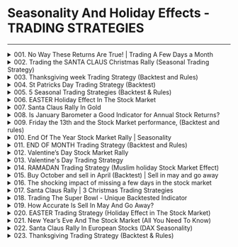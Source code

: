 # Seasonality And Holiday Effects - TRADING STRATEGIES

---

<details>
<summary>001. No Way These Returns Are True!  | Trading A Few Days a Month</summary>

[[Youtube]](https://www.youtube.com/watch?v=4iAHRyUuW5g&list=PLHFlSdhbIZ6SMz5hnXTWKKj__6zDmxzz3)

The trading strategy presented in the video is based on a seasonal pattern where stocks tend to rally towards the end of each month and during the first few days of the new month. Here's a summary of the strategy:

1. **Entry Signal**:  
   Buy SP 500 on the fifth last trading day of the month.

2. **Exit Signal**:  
   Sell SP 500 on the third trading day of the new month.

3. **Investment Period**:  
   The strategy keeps you invested for only seven trading days per month (approximately 33% of the time), which reduces drawdowns significantly compared to a buy-and-hold approach.

4. **Performance**:  
   - Annual return: ~7% (vs. ~6.9% for buy-and-hold).  
   - Drawdowns: Reduced to 27% (vs. 56% for buy-and-hold).  
   The equity curve grows linearly, showing consistent growth with minimal setbacks.

5. **Improvement**:  
   The strategy has been optimized further by reducing the time invested in the market from 33% to 23%, while still achieving an annual return of ~6.7%. This improved version is available exclusively for subscribing members.

6. **Additional Information**:  
   - The video encourages viewers to subscribe and mentions that more strategies will be provided in future videos, including swing strategies with specific trading rules (free for subscribers).  
   - A comparison chart illustrates the smoother equity growth of this strategy compared to a buy-and-hold approach.

This strategy aims to capitalize on the observed seasonal pattern while minimizing market exposure and drawdowns.
</details>

<details>
<summary>002. Trading the SANTA CLAUS Christmas Rally (Seasonal Trading Strategy)</summary>

[[Youtube]](https://www.youtube.com/watch?v=60CKmOTmb70&list=PLHFlSdhbIZ6SMz5hnXTWKKj__6zDmxzz3)

The trading strategy revolves around capitalizing on the "Santa Claus Rally" phenomenon, which refers to a stock market rally that typically occurs near the end of December and into early January. However, this strategy specifically targets gold prices, noting that gold has historically experienced a stronger Santa Claus Rally over the past 20 years compared to stocks.

### Key Components of the Strategy:
1. **Entry Point**:  
   - Buy gold at the close of the options expiration day in December. Options expiration days are typically around the third Friday of each month, but the exact date can vary depending on market conditions and holidays.

2. **Exit Point**:  
   - Sell gold at the close of the first trading day of the New Year (January 1st).

3. **Performance**:  
   - The strategy has delivered an average return of over two percent per trade since the year 2000.

4. **Backtesting**:  
   - The strategy was backtested in a video, and similar analyses are conducted in their weekly newsletter available at [Quantified Strategies](https://quantifiedstrategies.com). Backtesting involves using historical data to validate the effectiveness of the strategy.

### Summary:
- **Objective**: Capitalize on the Santa Claus Rally in gold prices.
- **Timing**:
  - Enter: Buy gold at the close of December’s options expiration day.
  - Exit: Sell gold at the close of January 1st.
- **Performance**: Consistent returns of over two percent per trade since 2000.

### Considerations:
- **Risk Management**: As with any trading strategy, it's essential to consider potential risks, such as market volatility and unpredictable price movements.
- **Execution**: The strategy requires precise timing for entry and exit points. Missing these could impact the profitability of the trade.
- **Costs**: While the newsletter is described as "inexpensive," transaction costs and fees can still affect returns.

If you're interested in implementing this strategy, it’s advisable to thoroughly backtest it with historical data or consult their newsletter for more details on how they execute the trades.
</details>

<details>
<summary>003. Thanksgiving week Trading Strategy  (Backtest and Rules)</summary>

[[Youtube]](https://www.youtube.com/watch?v=7Tsh1HGzdU8&list=PLHFlSdhbIZ6SMz5hnXTWKKj__6zDmxzz3)

The trading strategy discussed involves taking advantage of stock performance during the Thanksgiving week in the United States. The key points are:

1. **Entry and Exit Points**: 
   - Investors are advised to buy stocks on the Friday before Thanksgiving (often referred to as "Turkey Day") and exit positions on Black Friday, which is typically the following Friday.
   - Another variation suggests entering at the close of trading on Tuesday during Thanksgiving week and exiting on Black Friday.

2. **Historical Performance**:
   - The strategy shows a consistent average return of about 0.6% over this period.
   - There is also a mention that bond yields tend to fall during this time, which inversely affects bond prices, making them stronger.

3. **Reminder**:
   - The video creator promotes a weekly strategy report sent via inbox every Sunday or Monday morning, priced at $99 annually.

The strategy appears to leverage seasonal market patterns observed during Thanksgiving week, suggesting that stocks and bonds may perform well during this period due to various factors, including investor behavior and economic indicators. However, the creator also notes that returns have been slowly eroding over time, indicating potential diminishing effectiveness of the strategy. 

As always, traders should consider their risk tolerance, diversify their investments, and remain cautious of market volatility.
</details>

<details>
<summary>004. St Patricks Day Trading Strategy (Backtest)</summary>

[[Youtube]](https://www.youtube.com/watch?v=7_yZW4NvaJY&list=PLHFlSdhbIZ6SMz5hnXTWKKj__6zDmxzz3)

**Final Answer:**

The trading strategy known as the St. Patrick's Day Effect posits that stocks may perform well around March 17th, possibly due to the color green's positive connotations. The approach involves buying on the last trading day before St. Patrick's Day and selling on the holiday or the following trading day, with an investment horizon of one trading day.

**Key Points:**

1. **Strategy Overview**: 
   - Enter by purchasing on the last trading day before March 17th.
   - Exit by selling on March 17th or the subsequent trading day.

2. **Historical Performance**:
   - Since 1960, average gain is 21% with mixed results.
   - From 1993 onwards, average gain jumps to 53% with a 67% win rate.

3. **Caveats and Considerations**:
   - High daily gains (e.g., 53%) are unusually significant for a single trading day without major news.
   - Sample size may be too small, potentially leading to results influenced by chance.
   - Transaction costs could diminish returns over time.
   - Survivorship bias might skew the data presented.
   - No clear market fundamentals link St. Patrick's Day to stock performance; strategy appears more marketing-driven.

**Conclusion**: While intriguing, this strategy lacks consistent evidence of reliability and is not advisable for serious investing. It's better to focus on strategies with proven, longer-term consistency.
</details>

<details>
<summary>005. 5 Seasonal Trading Strategies (Backtest &amp; Rules)</summary>

[[Youtube]](https://www.youtube.com/watch?v=AX8g8iy1CJE&list=PLHFlSdhbIZ6SMz5hnXTWKKj__6zDmxzz3)

The video presents five seasonal trading strategies based on market patterns, each with specific entry and exit points, along with historical performance data from 1960 to present.

1. **Santa Claus Rally**: Involves buying the S&P 500 on the first Friday after December 14th and selling in early January. Historically yields an average gain of 1.34% with minimal investment time.

2. **Russell 2000 Index Strategy**: Takes advantage of the index's rebalancing post-June 23rd, with positions closed by July 1st. Showcases steady growth since 1987 with an average gain of 1.3%.

3. **Easter Holiday Strategy**: Buys the S&P 500 on Wednesday before Good Friday and sells the next day (Holy Thursday). Results in a significant 24-hour gain averaging 35%, outperforming random trading days.

4. **Thanksgiving Strategy**: Entails buying the S&P 500 on Tuesday before Thanksgiving and selling the following Wednesday. Offers an average 3% return with a notable 22-year winning streak.

5. **Turn of the Month Strategy**: Involves purchasing five trading days before month-end and exiting three days into the new month. Beats buy-and-hold performance, despite being invested only 33% of the time, with an average gain of 6%.

These strategies are presented as examples of seasonal trading opportunities, but viewers are encouraged to explore further on the website for more detailed information.
</details>

<details>
<summary>006. EASTER Holiday Effect In The Stock Market</summary>

[[Youtube]](https://www.youtube.com/watch?v=Aleg85dfN6c&list=PLHFlSdhbIZ6SMz5hnXTWKKj__6zDmxzz3)

The trading strategy involves buying US stocks on the Friday one week prior to Good Friday and exiting four trading days later on Holy Thursday. Historically, this approach has yielded an average gain of 0.77% over a 63-year period and 1.49% since 2000, supported by strong performance during the Easter holiday.
</details>

<details>
<summary>007. Santa Claus Rally In Gold</summary>

[[Youtube]](https://www.youtube.com/watch?v=JSBg3u55XA0&list=PLHFlSdhbIZ6SMz5hnXTWKKj__6zDmxzz3)

The trading strategy highlighted is based on the "Santa Claus Rally" phenomenon, but specifically for gold prices rather than stocks. Here's a summary of the strategy:

1. **Timeframe**: The strategy focuses on the period from the third Friday of December until the last trading day of the year.

2. **Performance**: Historical backtesting since 1980 has shown that gold prices tend to perform well during this timeframe. The equity curve demonstrates consistent performance with an average gain per trade of slightly more than 1% and a 65% win rate.

3. **Objective**: To capitalize on the seasonal upward movement in gold prices during the Christmas holiday season.

4. **Engagement**: The video encourages viewers to like, subscribe, and comment for more free content.

This strategy appears to be a trend-following approach that leverages historical patterns in gold prices during a specific time of the year.
</details>

<details>
<summary>008. Is January Barometer a Good Indicator for Annual Stock Returns?</summary>

[[Youtube]](https://www.youtube.com/watch?v=JoBLqPLcV14&list=PLHFlSdhbIZ6SMz5hnXTWKKj__6zDmxzz3)

The trading strategy discussed involves using the "January Barometer" to predict the stock market's performance for the rest of the year. Here's a concise summary:

1. **January Barometer Definition**: 
   - If the S&P 500 closes higher in January compared to its December close, it signals a "Buy" for the remainder of the year.
   - Conversely, if the index closes lower in January, it indicates holding cash.

2. **Performance**:
   - When the signal is "Buy," the average annual gain from February to December is 10.5% (excluding dividends), which outperforms random market periods.
   - During negative signals, the average gain drops to 2.6%, with significant losses in losing years.

3. **Risk and Reward**:
   - Winning years yield an average of 14.9%, while losing years drop by about 8%.
   - Negative signals lead to poor performance, with S&P 500 dropping nearly 16% on average during losing years.

This strategy leverages historical patterns, suggesting that following the January Barometer can offer a favorable risk-reward ratio when the signal is positive.
</details>

<details>
<summary>009. Friday the 13th and the Stock Market performance, (Backtest and rules)</summary>

[[Youtube]](https://www.youtube.com/watch?v=LsChH6iC_y0&list=PLHFlSdhbIZ6SMz5hnXTWKKj__6zDmxzz3)

The trading strategy leverages the superstition surrounding Friday the 13th by capitalizing on historical market data indicating superior performance on these dates compared to random Fridays. Specifically, since 1960, Fridays falling on the 13th in the S&P 500 have shown an average gain of 0.13%, outperforming the typical 0.03% return on other Fridays. This strategy suggests investing or holding positions on these dates, based on the observed trend, though it's advisable to consider market variability and consult additional research at Quantified Strategies for more insights.
</details>

<details>
<summary>010. End Of The Year Stock Market Rally | Seasonality</summary>

[[Youtube]](https://www.youtube.com/watch?v=Q6DgtLlT85w&list=PLHFlSdhbIZ6SMz5hnXTWKKj__6zDmxzz3)

The trading strategy discussed in the video revolves around the concept of the "end-of-year stock market rally," which is often observed but sometimes questioned regarding its validity. Here's a concise summary of the strategy:

1. **Historical Background**: The speaker references the S&P 500 index and suggests that stock prices tend to rise toward the end of the year, indicating a consistent upward trend historically.

2. **Back Testing Strategies**:
   - **First Strategy**: Invest from the third Friday in December until the last trading day of the year. This approach has shown consistent performance since 1970, with profits in 68% of the years. The average gain is around 1%, which is considered favorable for an investment horizon of about 8 trading days.
   - **Second Strategy**: Go long at the close of the fifth last trading day of the year and sell at the closing print of the year. This method has not performed as well as the first strategy, but it still shows a consistent upward trend with the average winner being twice as large as the average loser.

3. **Conclusion**: The video concludes that there is evidence supporting the existence of an end-of-year stock market rally, though performance can vary between different strategies. It encourages viewers to engage by liking, subscribing, and commenting for more content.

This strategy appears to be based on historical data and seasonal patterns in the stock market, suggesting that investors might find opportunities during this period. However, as with any trading strategy, it's important to consider individual risk tolerance, investment goals, and market conditions before implementing such a plan.
</details>

<details>
<summary>011. END OF MONTH Trading Strategy (Backtest and Rules)</summary>

[[Youtube]](https://www.youtube.com/watch?v=XJp8E3HmqG8&list=PLHFlSdhbIZ6SMz5hnXTWKKj__6zDmxzz3)

The trading strategy involves buying the S&P 500 at the close of the last fifth trading day of each month and selling (or holding cash) at the close of the third trading day of the new month. There are no filters applied, meaning it operates based solely on these fixed entry and exit points.

### Key Features:
1. **Entry Signal**: Buy at the close of the last fifth trading day of the month.
2. **Exit Signal**: Sell or switch to cash at the close of the third trading day of the new month.
3. **Investment Frequency**: The strategy is invested approximately 33% of the time, indicating that it holds positions for roughly one-third of the months.
4. **Performance**:
   - It has generated returns comparable to a Buy and Hold strategy (around 7%) since 1960.
   - Drawdowns are significantly smaller than those of Buy and Hold, with maximum drawdown being half in comparison.
5. **Volatility**: The strategy is designed for investors seeking lower volatility while still achieving market-like returns.

### Conclusion:
This strategy offers a balance between return and risk, making it suitable for risk-averse investors who wish to participate in the market without enduring the full brunt of short-term volatility typically associated with equity markets.
</details>

<details>
<summary>012. Valentine’s Day Stock Market Rally</summary>

[[Youtube]](https://www.youtube.com/watch?v=ZSAaXGEdC5M&list=PLHFlSdhbIZ6SMz5hnXTWKKj__6zDmxzz3)

This trading strategy capitalizes on the "Valentine's Day Rally," a phenomenon where stock markets supposedly show abnormal positive returns in the days leading up to February 14th. Here's a summary of the strategy:

### Key Points:
1. **Strategy Overview**:
   - The strategy involves going long (buying) stocks or ETFs in February, specifically from day 10 until February 14th.
   - Positions are closed on February 14th or the first trading day after if the 14th is not a trading day.

2. **Backtesting Results**:
   - Tested on the S&P 500 from 1960 to present: 
     - Average gain per trade: ~32%
     - Investment period: ~3 trading days
     - Returns significantly higher than random 3-day periods.
   - Emerging Markets (using ETF EEM) showed the strongest performance:
     - Average gain: ~8% (though sample period is shorter, from 2004).

3. **Execution**:
   - Enter trade at market close on February 10th or later.
   - Exit trade at market close on February 14th or the following trading day if needed.

### Conclusion:
The strategy suggests that participating in the Valentine's Day Rally can yield significant returns, particularly in the S&P 500 and Emerging Markets. However, investors should consider the limited sample size for certain markets (e.g., EEM) and potential variability from year to year. As with any trading strategy, it’s important to backtest thoroughly and consider market conditions before implementing.
</details>

<details>
<summary>013. Valentine&#39;s Day Trading Strategy</summary>

[[Youtube]](https://www.youtube.com/watch?v=_c09_6BV6sw&list=PLHFlSdhbIZ6SMz5hnXTWKKj__6zDmxzz3)

The trading strategy revolves around the Valentine's Day rally, where historical data suggests that stock markets, particularly emerging markets, tend to show abnormal positive returns in the days leading up to February 14th. The strategy involves:

1. Going long (buying) in February when the calendar day is 10 or higher.
2. Selling at the close on February 14th or the first trading day after if the 14th is not a trading day.

The backtesting results indicate an average gain of 0.35% over about three trading days for the S&P 500, which is higher than random periods. Emerging Markets ETF (EEM) shows an even stronger performance with an average gain of 1.4%. This strategy leverages seasonal market patterns to capitalize on potential price movements during this period.

For more information and other strategies, viewers are encouraged to like, subscribe, and visit the website for additional resources.
</details>

<details>
<summary>014. RAMADAN Trading Strategy (Muslim holiday Stock Market Effect)</summary>

[[Youtube]](https://www.youtube.com/watch?v=aUkSakgFVY0&list=PLHFlSdhbIZ6SMz5hnXTWKKj__6zDmxzz3)

The trading strategy discussed in the video involves analyzing the stock market's performance during Ramadan, a significant Muslim holiday. The key points are:

1. **Ramadan Overview**: Ramadan is celebrated by many countries, including Saudi Arabia, Turkey, and Egypt, with dates varying each year based on the lunar calendar.

2. **Strategy for the S&P 500**:
   - If Ramadan starts on a weekend, buy the S&P 500 ETF (e.g., SPY) on the following Monday.
   - Sell after the holiday ends.
   - The strategy yields an annual return of approximately 1.1%, slightly better than a buy-and-hold approach over the tested period.

3. **Performance in Muslim Countries**:
   - Similar strategies were tested with ETFs from Saudi Arabia (KSA), Egypt (EGPT), and Turkey (TUR).
   - The results showed poor performance, with minimal or flat returns over 15 years.

4. **Conclusion**: While the strategy shows slight outperformance in the S&P 500, it underperforms in Muslim countries. The video emphasizes that this is one of many strategies available on their platform and encourages viewers to explore further.

This strategy highlights the importance of considering cultural and religious events when trading, though its effectiveness varies across different markets.
</details>

<details>
<summary>015. Buy October and sell in April  (Backtest) | Sell in may and go away</summary>

[[Youtube]](https://www.youtube.com/watch?v=hQUwXJmhrWM&list=PLHFlSdhbIZ6SMz5hnXTWKKj__6zDmxzz3)

The trading strategy described involves taking advantage of a seasonal tendency in the stock market. Here's a summary:

1. **Seasonal Tendency**: The trader refers to a known pattern where stocks tend to underperform from May to October ( Memorial Day to Labor Day). This period is sometimes called "Sell in May and Go Away."

2. **Strategy**:
   - Buy at the end of April.
   - Sell at the end of October.
   - Avoid holding during the summer months when returns are historically low.

3. **Backtesting**: The strategy was backtested on the S&P 500 (SPX) from 1960 to present, showing that this approach has worked well over time with returns being close to zero during the May-October period.

4. **Rationale**: The trader prefers using statistics and historical data rather than relying on emotions or market sentiment, especially in rough markets.

This strategy aims to capitalize on the seasonal weakness in stock prices during the summer months.
</details>

<details>
<summary>016. The shocking impact of missing a few days in the stock market</summary>

[[Youtube]](https://www.youtube.com/watch?v=hfqeRpwIugY&list=PLHFlSdhbIZ6SMz5hnXTWKKj__6zDmxzz3)

The trading strategy emphasizes the importance of staying fully invested in the stock market over the long term to maximize returns. Here's a concise summary:

- **Investment Approach**: Keep your money continuously invested, avoiding any withdrawals or disinvestments.
- **Historical Context**: Investing $10,000 in the S&P 500 on January 3, 2000, with no changes to the investment, grew to $32,421 over 20 years, yielding an average annual return of just over 6%.
- **Impact of Missing Top Days**: If you missed the best 10 days during those 5,000 trading days, your final amount would be significantly reduced. Missing even more top-performing days could result in minimal gains or losses.
- **Key Lesson**: Consistency is crucial for long-term success. Market volatility is inevitable, but staying invested ensures you capture the best performing days, which can have a substantial impact on your returns.

**Conclusion**: The strategy advocates against letting short-term market fluctuations deter you from maintaining investments, as missing even a few key days can considerably reduce overall profitability.
</details>

<details>
<summary>017. Santa Claus Rally | 3 Christmas Trading Strategies</summary>

[[Youtube]](https://www.youtube.com/watch?v=iVA7GmDHfQ8&list=PLHFlSdhbIZ6SMz5hnXTWKKj__6zDmxzz3)

The trading strategy discussed is based on the "Santa Claus Rally," a stock market phenomenon where prices tend to rise around the Christmas period. Here's a summary of the key points:

1. **Historical Performance**: The strategy involves backtesting data since 1960, showing that the last four trading days of the year and the first three days of January have historically yielded an average gain of 7% with a 66% win rate.

2. **Specific Trading Rules**:
   - One variation suggests going long (buying) on the second Friday of December and selling on the third trading day of the New Year, resulting in an average return of 1.6% per trade.
   - Another strategy involves buying at the close of the first trading day after December 20th and selling on January 1st, offering an average return of 1%.

3. **Consistency**: While not guaranteed, these strategies have shown consistent performance since at least 1960.

4. **Conclusion**: The Santa Claus Rally is one of several seasonal patterns in the stock market that traders might consider. However, it's important to note that past performance does not guarantee future results, and viewers are encouraged to engage with the content for more insights.

This strategy leverages historical trends during a specific time of year, but as always in trading, there’s no sure thing.
</details>

<details>
<summary>018. Trading The Super Bowl - Unique Backtested Indicator</summary>

[[Youtube]](https://www.youtube.com/watch?v=jaHRqFWmTp0&list=PLHFlSdhbIZ6SMz5hnXTWKKj__6zDmxzz3)

The trading strategy discussed revolves around the Super Bowl, leveraging its cultural significance in the United States to identify potential seasonal trends in stock markets. Here's a summary:

1. **Super Bowl Context**: The Super Bowl is the NFL's annual championship game, held on the first Sunday in February. It's the most-watched U.S. sporting event and globally significant.

2. **Historical Data Analysis**: By examining market data from 1967 onwards, trends before and after the Super Bowl were identified.

3. **Pre-Super Bowl Performance**: Buying stocks one to five days before the event historically resulted in negative average returns.

4. **Post-Super Bowl Performance**: The strategy highlights that buying on the day after the Super Bowl and holding for five trading days yielded an average gain of 82%, consistently outperforming random periods since 1967.

5. **Strategy Conclusion**: The strategy suggests a bullish approach, advising to buy immediately after the Super Bowl and sell after five trading days.

For more strategies, viewers are directed to Quantified Strategy's website.
</details>

<details>
<summary>019. How Accurate Is Sell In May And Go Away?</summary>

[[Youtube]](https://www.youtube.com/watch?v=oWwbFxVHbdE&list=PLHFlSdhbIZ6SMz5hnXTWKKj__6zDmxzz3)

The trading strategy "Sell in May and go away" is often cited as a way to avoid potential market downturns during certain months. Based on historical data, particularly from the S&P 500 index starting in 1960, the average gain in May has been relatively low compared to other months. Additionally, investing through the summer months (May to October) historically has resulted in minimal or even negative returns over the long term. Therefore, the strategy of selling in May and holding cash until October aligns with historical performance trends, suggesting that it has a basis in fact rather than being solely a myth.
</details>

<details>
<summary>020. EASTER Trading Strategy (Holiday Effect in The Stock Market)</summary>

[[Youtube]](https://www.youtube.com/watch?v=pL9F9DSIOVg&list=PLHFlSdhbIZ6SMz5hnXTWKKj__6zDmxzz3)

The trading strategy presented in the video revolves around leveraging stock market performance during Easter-related holidays. Here's a concise summary:

1. **Easter Strategy:**
   - **Entry:** Buy at the close on the Friday before Good Friday (one week prior to Easter).
   - **Exit:** Sell at the close of Holy Thursday, four trading days later.
   - **Performance:** Over a 63-year period, this strategy yields an average gain of 0.77% per trade. Since 2000, the average gain has been 1.49%. Losses are minimal, with gains typically outweighing losses.

2. **Holy Thursday Strategy:**
   - **Entry:** Buy at the close on Wednesday during Easter week.
   - **Exit:** Sell at the close of Holy Thursday (next day), resulting in a holding period of just 24 hours.
   - **Performance:** Over 63 trades, this strategy achieves an average gain of 0.35% per trade with a 68% win rate and a profit factor of 4.1.

Both strategies are highlighted as effective, particularly during Easter week, which is noted for being among the five best trading days of the year. The video suggests these ideas are part of a broader collection available on their website, encouraging viewers to explore further and engage with their content.
</details>

<details>
<summary>021. New Year’s Eve And The Stock Market (All You Need To Know)</summary>

[[Youtube]](https://www.youtube.com/watch?v=qz690PubriI&list=PLHFlSdhbIZ6SMz5hnXTWKKj__6zDmxzz3)

The trading strategy discussed in the video examines whether there is a "New Year's Eve effect" in the stock market. Here's a summary of the strategy:

1. **Initial Approach**: 
   - Buy the S&P 500 on the close of the second-to-last trading day of the year.
   - Sell one day later, on the last trading day of the year.

2. **Performance Analysis**:
   - Since 1970, this strategy has shown erratic performance, indicating no consistent New Year's Eve effect in the stock market.

3. **Modified Strategy**:
   - Buy on the second-to-last trading day of the year.
   - Sell after holding for four days (i.e., selling on the third trading day of the new year).

4. **Results**:
   - This modified approach has yielded positive returns, but they are not consistently reliable.

5. **Conclusion**:
   - While there is no clear-cut New Year's Eve effect, optimism tends to persist into the New Year.

The video suggests that while celebrations and optimism around New Year's Eve might influence market sentiment, there isn't a definitive trading strategy based solely on this event.
</details>

<details>
<summary>022. Santa Claus Rally In European Stocks (DAX Seasonality)</summary>

[[Youtube]](https://www.youtube.com/watch?v=sneS2XWBcl8&list=PLHFlSdhbIZ6SMz5hnXTWKKj__6zDmxzz3)

The trading strategy presented in the video involves capitalizing on a phenomenon known as the "Santa Claus Rally," which is observed not only in US stocks but also in European markets. Here's a concise summary of the strategy:

1. **Santa Claus Rally**: This refers to a historical tendency for stock prices, particularly in major indices like the US S&P 500, to rise around the Christmas holiday period.

2. **Focus on European Markets**:
   - The video examines whether a similar rally exists in German (DAX) and broader European stocks.
   - For German stocks, the ETF *EWG* is used as a proxy for the DAX index. The trading rules involve going long a few days before Christmas, specifically around the third Friday of December when DAX Futures expire. Positions are held until the last trading day of the year. Since inception, this strategy has yielded an 81% win rate with an average gain of 2.1%. However, gains have been diminishing over the past decade.
   - For broader European stocks, the ETF *FEZ* (tracking the STOXX Europe 50 Index) is used. The performance here mirrors that of German stocks, with an 81% win rate and an average gain of 1.5%.

3. **Position Management**:
   - Positions are typically held for about 6 to 10 days.
   - Entering the trade one week earlier increases the holding period but also enhances returns, albeit at the cost of more volatile earnings.

4. **Conclusion**: The video suggests that a Santa Claus Rally exists in European stocks, with the strategy showing consistent historical performance. It encourages viewers to engage by liking, subscribing, and commenting for more content.

This strategy appears to leverage historical market patterns around year-end holidays, aiming to capitalize on short-term price movements in liquid ETFs tracking major indices.
</details>

<details>
<summary>023. Thanksgiving Trading Strategy (Backtest &amp; Rules)</summary>

[[Youtube]](https://www.youtube.com/watch?v=wDdcr9vCF-Q&list=PLHFlSdhbIZ6SMz5hnXTWKKj__6zDmxzz3)

The trading strategy discussed revolves around taking advantage of stock performance during the Thanksgiving holiday season. Here's a summary of the three strategies presented:

1. **Short-Term Strategy (Buy on Tuesday Before Thanksgiving, Sell by the Day Before)**:
   - **Entry**: Buy S&P 500 on Tuesday before Thanksgiving.
   - **Exit**: Sell 24 hours later, the day before Thanksgiving.
   - **Performance**: Average gain of 3% with a win rate of 76.6%. The returns are significantly better than random days.

2. **Extended Strategy (Hold Until Black Friday)**:
   - **Entry**: Buy S&P 500 on Tuesday before Thanksgiving.
   - **Exit**: Sell on the day after Thanksgiving (Black Friday).
   - **Performance**: Average gain increases to 0.51%, but performance has weakened over the last decade.

3. **Long-Term Strategy (Buy at Close of Monday Before Thanksgiving, Hold Until New Year)**:
   - **Entry**: Buy S&P 500 at the close of Monday before Thanksgiving.
   - **Exit**: Sell at the beginning of the new year.
   - **Rationale**: Aim to capture gains during Christmas and the turn of the month (a strategy known as "turn of the month").
   - **Performance**: Average gain of 2.68%, which is nearly three times better than random periods of similar length, though performance has also weakened over the last decade.

The video suggests that these strategies have historically performed well but notes that their effectiveness has diminished in recent years. It invites viewers to suggest improvements or alternatives.
</details>

